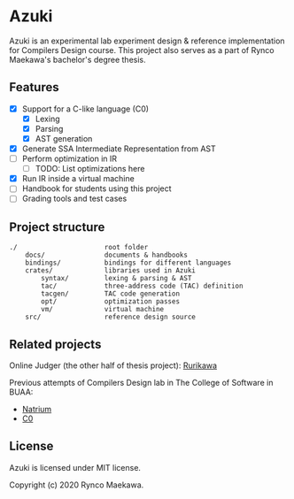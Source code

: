 # Azuki

Azuki is an experimental lab experiment design & reference implementation for Compilers Design course. This project also serves as a part of Rynco Maekawa's bachelor's degree thesis.

## Features

- [x] Support for a C-like language (C0)
  - [x] Lexing
  - [x] Parsing
  - [x] AST generation
- [x] Generate SSA Intermediate Representation from AST
- [ ] Perform optimization in IR
  - [ ] TODO: List optimizations here
- [x] Run IR inside a virtual machine
- [ ] Handbook for students using this project
- [ ] Grading tools and test cases

## Project structure

```
./                      root folder
    docs/               documents & handbooks
    bindings/           bindings for different languages
    crates/             libraries used in Azuki
        syntax/         lexing & parsing & AST
        tac/            three-address code (TAC) definition
        tacgen/         TAC code generation
        opt/            optimization passes
        vm/             virtual machine
    src/                reference design source
```


## Related projects

Online Judger (the other half of thesis project): [Rurikawa](https://github.com/BUAA-SE-Compiling/rurikawa)

Previous attempts of Compilers Design lab in The College of Software in BUAA: 

- [Natrium](https://github.com/BUAA-SE-Compiling/natrium)
- [C0](https://github.com/BUAA-SE-Compiling/c0-handbook)


## License

Azuki is licensed under MIT license.

Copyright (c) 2020 Rynco Maekawa.
